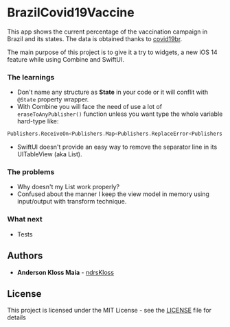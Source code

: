# BrazilCovid19Vaccine

This app shows the current percentage of the vaccination campaign in Brazil and its states. The data is obtained thanks to [covid19br](https://github.com/wcota/covid19br).

The main purpose of this project is to give it a try to widgets, a new iOS 14 feature while using Combine and SwiftUI.

### The learnings

+ Don't name any structure as **State** in your code or it will conflit with `@State` property wrapper.
+ With Combine you will face the need of use a lot of `eraseToAnyPublisher()` function unless you want type the whole variable hard-type like:
```swift
Publishers.ReceiveOn<Publishers.Map<Publishers.ReplaceError<Publishers.TryMap<AnyPublisher<Output, Failure>, Output>>, Output>, DispatchQueue>'
```
+ SwiftUI doesn't provide an easy way to remove the separator line in its UITableView (aka List).

### The problems
+ Why doesn't my List work properly?
+ Confused about the manner I keep the view model in memory using input/output with transform technique.

### What next
+ Tests

## Authors
+ **Anderson Kloss Maia** - [ndrsKloss](https://github.com/ndrsKloss)

## License

This project is licensed under the MIT License - see the [LICENSE](LICENSE) file for details
